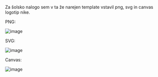 Za šolsko nalogo sem v ta že narejen template vstavil png, svg in canvas logotip nike.

PNG:

![image](https://github.com/user-attachments/assets/363e7066-717a-4243-9a16-197cb2ea0a4a)

SVG:

![image](https://github.com/user-attachments/assets/ce382429-489e-4fc5-96d5-db9e9fa4dcf8)

Canvas:

![image](https://github.com/user-attachments/assets/7f955c90-7c01-4cd3-bc9b-4887deb3763f)
